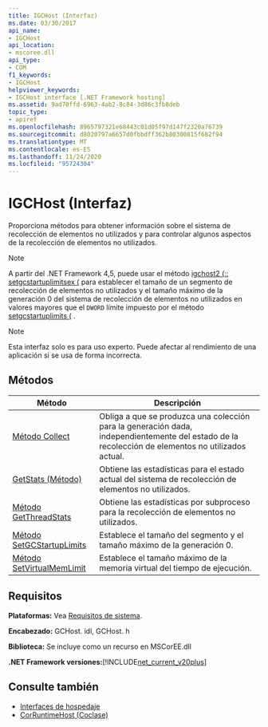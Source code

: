 ```yaml
---
title: IGCHost (Interfaz)
ms.date: 03/30/2017
api_name:
- IGCHost
api_location:
- mscoree.dll
api_type:
- COM
f1_keywords:
- IGCHost
helpviewer_keywords:
- IGCHost interface [.NET Framework hosting]
ms.assetid: 9ad70ffd-6963-4ab2-8c84-3d86c3fb8deb
topic_type:
- apiref
ms.openlocfilehash: 8965797321e68443c01d05f97d147f2320a76739
ms.sourcegitcommit: d8020797a6657d0fbbdff362b80300815f682f94
ms.translationtype: MT
ms.contentlocale: es-ES
ms.lasthandoff: 11/24/2020
ms.locfileid: "95724304"
---
```

# <a name="igchost-interface"></a>IGCHost (Interfaz)

Proporciona métodos para obtener información sobre el sistema de recolección de elementos no utilizados y para controlar algunos aspectos de la recolección de elementos no utilizados.  
  
> [!NOTE]
> A partir del .NET Framework 4,5, puede usar el método [igchost2 (:: setgcstartuplimitsex (](igchost2-setgcstartuplimitsex-method.md) para establecer el tamaño de un segmento de recolección de elementos no utilizados y el tamaño máximo de la generación 0 del sistema de recolección de elementos no utilizados en valores mayores que el `DWORD` límite impuesto por el método [setgcstartuplimits (](igchost-setgcstartuplimits-method.md) .  
  
> [!NOTE]
> Esta interfaz solo es para uso experto. Puede afectar al rendimiento de una aplicación si se usa de forma incorrecta.  
  
## <a name="methods"></a>Métodos  
  
|Método|Descripción|  
|------------|-----------------|  
|[Método Collect](igchost-collect-method.md)|Obliga a que se produzca una colección para la generación dada, independientemente del estado de la recolección de elementos no utilizados actual.|  
|[GetStats (Método)](igchost-getstats-method.md)|Obtiene las estadísticas para el estado actual del sistema de recolección de elementos no utilizados.|  
|[Método GetThreadStats](igchost-getthreadstats-method.md)|Obtiene las estadísticas por subproceso para la recolección de elementos no utilizados.|  
|[Método SetGCStartupLimits](igchost-setgcstartuplimits-method.md)|Establece el tamaño del segmento y el tamaño máximo de la generación 0.|  
|[Método SetVirtualMemLimit](igchost-setvirtualmemlimit-method.md)|Establece el tamaño máximo de la memoria virtual del tiempo de ejecución.|  
  
## <a name="requirements"></a>Requisitos  

 **Plataformas:** Vea [Requisitos de sistema](../../get-started/system-requirements.md).  
  
 **Encabezado:** GCHost. idl, GCHost. h  
  
 **Biblioteca:** Se incluye como un recurso en MSCorEE.dll  
  
 **.NET Framework versiones:**[!INCLUDE[net_current_v20plus](../../../../includes/net-current-v20plus-md.md)]  
  
## <a name="see-also"></a>Consulte también

- [Interfaces de hospedaje](hosting-interfaces.md)
- [CorRuntimeHost (Coclase)](corruntimehost-coclass.md)
